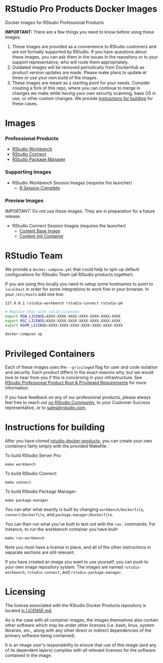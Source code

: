 # RStudio Pro Products Docker Images

Docker images for RStudio Professional Products

**IMPORTANT:** There are a few things you need to know before using these images:

1. These images are provided as a convenience to RStudio customers and are not formally supported by RStudio. If you
   have questions about these images, you can ask them in the issues in the repository or to your support
   representative, who will route them appropriately.
1. Outdated images will be removed periodically from DockerHub as product version updates are made. Please make plans to
   update at times or use your own build of the images.
1. These images are meant as a starting point for your needs. Consider creating a fork of this repo, where you can
   continue to merge in changes we make while having your own security scanning, base OS in use, or other custom
   changes. We
   provide [instructions for building](https://github.com/rstudio/rstudio-docker-products#instructions-for-building) for
   these cases.
   
# Images

### Professional Products

- [RStudio Workbench](./workbench/)
- [RStudio Connect](./connect/)
- [RStudio Package Manager](./package-manager/)

### Supporting Images

- RStudio Workbench Session Images (requires the launcher)
    - [R Session Complete](./r-session-complete/)

### Preview Images

*IMPORTANT:* Do not use these images. They are in preparation for a future release

- RStudio Connect Session Images (requires the launcher)
    - [Content Base Image](./content-base/)
    - [Content Init Container](./connect-content-init/)

# RStudio Team

We provide a `docker-compose.yml` that could help to spin up default configurations for RStudio Team (all RStudio
products together).

If you are using this locally you need to setup some hostnames to point to `localhost` in order for some integrations to
work fine in your browser. In your `/etc/hosts` add one line:

```
127.0.0.1 rstudio-workbench rstudio-connect rstudio-pm
```

```bash
# Replace this with valid licenses
export RSW_LICENSE=XXXX-XXXX-XXXX-XXXX-XXXX-XXXX-XXXX
export RSC_LICENSE=XXXX-XXXX-XXXX-XXXX-XXXX-XXXX-XXXX
export RSPM_LICENSE=XXXX-XXXX-XXXX-XXXX-XXXX-XXXX-XXXX

docker-compose up
```

# Privileged Containers

Each of these images uses the `--privileged`
flag for user and code isolation and security. Each product differs in the exact reasons why, but we would love to hear
from you if this is concerning in your infrastructure.
See [RStudio Professional Product Root & Privileged Requirements](https://support.rstudio.com/hc/en-us/articles/1500005369282)
for more information.

If you have feedback on any of our professional products, please always feel free to reach
out [on RStudio Community](https://community.rstudio.com/c/r-admin), to your Customer Success representative, or to
sales@rstudio.com.

# Instructions for building

After you have cloned [rstudio-docker-products](https://github.com/rstudio/rstudio-docker-products), you can create your
own containers fairly simply with the provided Makefile.

To build RStudio Server Pro:
```
make workbench
```
To build RStudio Connect:
```
make connect
```
To build RStudio Package Manager:
```
make package-manager
```

You can alter what exactly is built by changing `workbench/Dockerfile`, `connect/Dockerfile`,
and `package-manager/Dockerfile`.

You can then run what you've built to test out with the `run-` commands. For instance, to run the workbench container
you have built:
```
make run-workbench
```

Note you must have a license in place, and all of the other instructions in separate sections are still relevant.

If you have created an image you want to use yourself, you can push to your own image repository system. The images are
named `rstudio-workbench`, `rstudio-connect`, and `rstudio-package-manager`.

# Licensing

The license associated with the RStudio Docker Products repository is
located [in LICENSE.md](https://github.com/rstudio/rstudio-docker-products/blob/main/LICENSE.md).

As is the case with all container images, the images themselves also contain other software which may be under other
licenses (i.e. bash, linux, system libraries, etc., along with any other direct or indirect dependencies of the primary
software being contained).

It is an image user's responsibility to ensure that use of this image (and any of its dependent layers) complies with
all relevant licenses for the software contained in the image.
